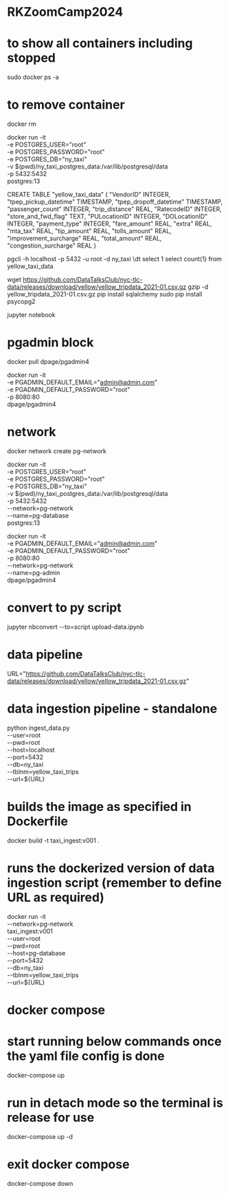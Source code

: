 # RKZoomCamp2024

# to show all containers including stopped
sudo docker ps -a

# to remove container
docker rm <containerid>


docker run -it \
  -e POSTGRES_USER="root" \
  -e POSTGRES_PASSWORD="root" \
  -e POSTGRES_DB="ny_taxi" \
  -v $(pwd)/ny_taxi_postgres_data:/var/lib/postgresql/data \
  -p 5432:5432 \
  postgres:13
  

 CREATE TABLE "yellow_taxi_data" (
"VendorID" INTEGER,
  "tpep_pickup_datetime" TIMESTAMP,
  "tpep_dropoff_datetime" TIMESTAMP,
  "passenger_count" INTEGER,
  "trip_distance" REAL,
  "RatecodeID" INTEGER,
  "store_and_fwd_flag" TEXT,
  "PULocationID" INTEGER,
  "DOLocationID" INTEGER,
  "payment_type" INTEGER,
  "fare_amount" REAL,
  "extra" REAL,
  "mta_tax" REAL,
  "tip_amount" REAL,
  "tolls_amount" REAL,
  "improvement_surcharge" REAL,
  "total_amount" REAL,
  "congestion_surcharge" REAL
)




pgcli -h localhost -p 5432 -u root -d ny_taxi
\dt
select 1
select count(1) from yellow_taxi_data

wget https://github.com/DataTalksClub/nyc-tlc-data/releases/download/yellow/yellow_tripdata_2021-01.csv.gz
gzip -d yellow_tripdata_2021-01.csv.gz
pip install sqlalchemy
sudo pip install psycopg2

jupyter notebook

# pgadmin block

docker pull dpage/pgadmin4

docker run -it \
  -e PGADMIN_DEFAULT_EMAIL="admin@admin.com" \
  -e PGADMIN_DEFAULT_PASSWORD="root" \
  -p 8080:80 \
  dpage/pgadmin4

  # network

  docker network create pg-network

  docker run -it \
  -e POSTGRES_USER="root" \
  -e POSTGRES_PASSWORD="root" \
  -e POSTGRES_DB="ny_taxi" \
  -v $(pwd)/ny_taxi_postgres_data:/var/lib/postgresql/data \
  -p 5432:5432 \
  --network=pg-network \
  --name=pg-database \
  postgres:13

  docker run -it \
  -e PGADMIN_DEFAULT_EMAIL="admin@admin.com" \
  -e PGADMIN_DEFAULT_PASSWORD="root" \
  -p 8080:80 \
  --network=pg-network \
  --name=pg-admin \
  dpage/pgadmin4

  # convert to py script

  jupyter nbconvert --to=script upload-data.ipynb

  # data pipeline

  URL="https://github.com/DataTalksClub/nyc-tlc-data/releases/download/yellow/yellow_tripdata_2021-01.csv.gz"
  
  # data ingestion pipeline - standalone 

  python ingest_data.py \
  --user=root \
  --pwd=root \
  --host=localhost \
  --port=5432 \
  --db=ny_taxi \
  --tblnm=yellow_taxi_trips \
  --url=${URL}

# builds the image as specified in Dockerfile
docker build -t taxi_ingest:v001 .

# runs the dockerized version of data ingestion script (remember to define URL as required)

docker run -it \
--network=pg-network \
taxi_ingest:v001 \
--user=root \
--pwd=root \
--host=pg-database \
--port=5432 \
--db=ny_taxi \
--tblnm=yellow_taxi_trips \
--url=${URL}

# docker compose 
# start running below commands once the yaml file config is done
docker-compose up
# run in detach mode so the terminal is release for use
docker-compose up -d 
# exit docker compose
docker-compose down


